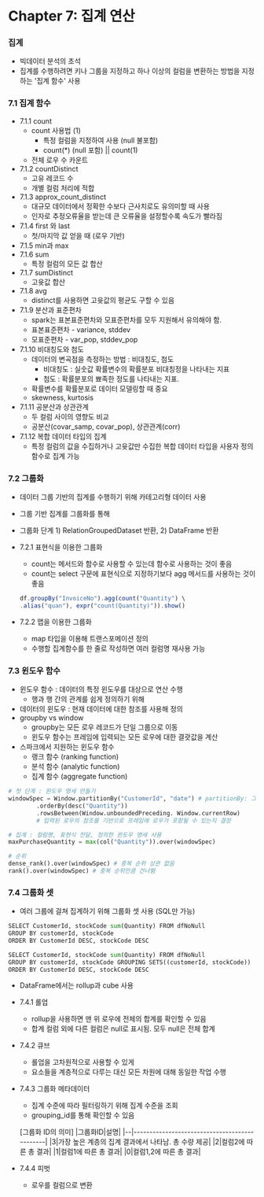 # Chapter 7: 집계 연산

### 집계

- 빅데이터 분석의 초석
- 집계를 수행하려면 키나 그룹을 지정하고 하나 이상의 컬럼을 변환하는 방법을 지정하는 '집계 함수' 사용

### 7.1 집계 함수

- 7.1.1 count
    - count 사용법 (1)
        - 특정 컬럼을 지정하여 사용 (null 불포함)
        - count(*) (null 포함) || count(1)
    - 전체 로우 수 카운트
- 7.1.2 countDistinct
    - 고유 레코드 수
    - 개별 컬럼 처리에 적합
- 7.1.3 approx_count_distinct
    - 대규모 데이터에서 정확한 수보다 근사치로도 유의미할 때 사용
    - 인자로 추정오류율을 받는데 큰 오류율을 설정할수록 속도가 빨라짐
- 7.1.4 first 와 last
    - 첫/마지막 값 얻을 때 (로우 기반)
- 7.1.5 min과 max
- 7.1.6 sum
    - 특정 컬럼의 모든 값 합산
- 7.1.7 sumDistinct
    - 고윳값 합산
- 7.1.8 avg
    - distinct를 사용하면 고윳값의 평균도 구할 수 있음
- 7.1.9 분산과 표준편차
    - spark는 표본표준편차와 모표준편차를 모두 지원해서 유의해야 함.
    - 표본표준편차 - variance, stddev
    - 모표준편차 - var_pop, stddev_pop
- 7.1.10 비대칭도와 첨도
    - 데이터의 변곡점을 측정하는 방법 : 비대칭도, 첨도
        - 비대칭도 : 실숫값 확률변수의 확률분포 비대칭정을 나타내는 지표
        - 첨도 : 확률분포의 뾰족한 정도를 나타내는 지표.
    - 확률변수를 확률분포로 데이터 모델링할 때 중요
    - skewness, kurtosis
- 7.1.11 공분산과 상관관계
    - 두 컬럼 사이의 영향도 비교
    - 공분산(covar_samp, covar_pop), 상관관계(corr)
- 7.1.12 복합 데이터 타입의 집계
    - 특정 컬럼의 값을 수집하거나 고윳값만 수집한 복합 데이터 타입을 사용자 정의함수로 집계 가능

### 7.2 그룹화

- 데이터 그룹 기반의 집계를 수행하기 위해 카테고리형 데이터 사용
- 그룹 기반 집계를 그룹화를 통해
- 그룹화 단계 1) RelationGroupedDataset 반환, 2) DataFrame 반환
- 7.2.1 표현식을 이용한 그룹화
    - count는 메서드와 함수로 사용할 수 있는데 함수로 사용하는 것이 좋음
    - count는 select 구문에 표현식으로 지정하기보다 agg 메서드를 사용하는 것이 좋음

    ```jsx
    df.groupBy("InvoiceNo").agg(count("Quantity") \
    .alias("quan"), expr("count(Quantity)")).show()
    ```

- 7.2.2 맵을 이용한 그룹화
    - map 타입을 이용해 트랜스포메이션 정의
    - 수행할 집계함수를 한 줄로 작성하면 여러 컬럼명 재사용 가능

### 7.3 윈도우 함수

- 윈도우 함수 : 데이터의 특정 윈도우를 대상으로 연산 수행
    - 행과 행 간의 관계를 쉽게 정의하기 위해
- 데이터의 윈도우 : 현재 데이터에 대한 참조를 사용해 정의
- groupby vs window
    - groupby는 모든 로우 레코드가 단일 그룹으로 이동
    - 윈도우 함수는 프레임에 입력되는 모든 로우에 대한 결괏값을 계산
- 스파크에서 지원하는 윈도우 함수
    - 랭크 함수 (ranking function)
    - 분석 함수 (analytic function)
    - 집계 함수 (aggregate function)

```python
# 첫 단계 : 윈도우 명세 만들기
windowSpec = Window.partitionBy("CustomerId", "date") # partitionBy: 그룹을 어떻게 나눌지
		.orderBy(desc("Quantity"))
		.rowsBetween(Window.unboundedPreceding. Window.currentRow) 
		# 입력된 로우의 참조를 기반으로 프레임에 로우가 포함될 수 있는지 결정

# 집계 : 컬럼명, 표현식 전달, 정의한 윈도우 명세 사용
maxPurchaseQuantity = max(col("Quantity")).over(windowSpec)

# 순위
dense_rank().over(windowSpec) # 중복 순위 상관 없음
rank().over(windowSpec) # 중복 순위만큼 건너뜀
```

### 7.4 그룹화 셋

- 여러 그룹에 걸쳐 집계하기 위해 그룹화 셋 사용 (SQL만 가능)

```python
SELECT CustomerId, stockCode sum(Quantity) FROM dfNoNull
GROUP BY customerId, stockCode
ORDER BY CustomerId DESC, stockCode DESC

SELECT CustomerId, stockCode sum(Quantity) FROM dfNoNull
GROUP BY customerId, stockCode GROUPING SETS((customerId, stockCode))
ORDER BY CustomerId DESC, stockCode DESC
```

- DataFrame에서는 rollup과 cube 사용
- 7.4.1 롤업
    - rollup을 사용하면 맨 위 로우에 전체의 합계를 확인할 수 있음
    - 합계 컬럼 외에 다른 컬럼은 null로 표시됨. 모두 null은 전체 합계
- 7.4.2 큐브
    - 롤업을 고차원적으로 사용할 수 있게
    - 요소들을 계층적으로 다루는 대신 모든 차원에 대해 동일한 작업 수행
- 7.4.3 그룹화 메타데이터
    - 집계 수준에 따라 필터링하기 위해 집계 수준을 조회
    - grouping_id를 통해 확인할 수 있음

    [그룹화 ID의 의미]
|그룹화ID|설명|
|--|----------------------------------------------|
|3|가장 높은 계층의 집계 결과에서 나타남. 총 수량 제공|
|2|컬럼2에 따른 총 결과|
|1|컬럼1에 따른 총 결과|
|0|컬럼1,2에 따른 총 결과|

- 7.4.4 피벗
    - 로우를 컬럼으로 변환